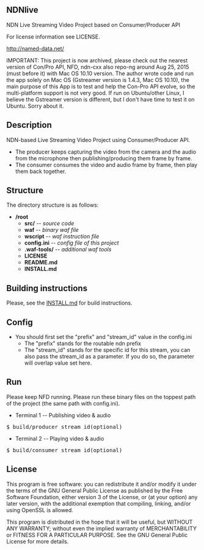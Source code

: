 NDNlive
----

NDN Live Streaming Video Project based on Consumer/Producer API

For license information see LICENSE.

http://named-data.net/

IMPORTANT: This project is now archived, please check out the nearest version of Con/Pro API, NFD, ndn-cxx also repo-ng around Aug 25, 2015 (must before it) with Mac OS 10.10 version. The author wrote code and run the app solely on Mac OS (Gstreamer version is 1.4.3, Mac OS 10.10), the main purpose of this App is to test and help the Con-Pro API evolve, so the multi-platform support is not very good. If run on Ubuntu/other Linux, I believe the Gstreamer version is different, but I don't have time to test it on Ubuntu. Sorry about it.


Description
----

NDN-based Live Streaming Video Project using Consumer/Producer API. 

- The producer keeps capturing the video from the camera and the audio from the microphone then publishing/producing them frame by frame. 
- The consumer consumes the video and audio frame by frame, then play them back together.

Structure
----

The directory structure is as follows:

* **/root**
    * **src/** *-- source code*
    * **waf** *-- binary waf file*
    * **wscript** *-- waf instruction file*
    * **config.ini** *-- config file of this project* 
    * **.waf-tools/** *-- additional waf tools*
    * **LICENSE**
    * **README.md**
    * **INSTALL.md**

Building instructions
----
Please, see the [INSTALL.md](INSTALL.md) for build instructions.

Config
--
- You should first set the "prefix" and "stream_id" value in the config.ini
    - The "prefix" stands for the routable ndn prefix
    - The "stream_id" stands for the specific id for this stream, you can also pass the stream_id as a parameter. If you do so, the parameter will overlap value set here.

Run
--
Please keep NFD running.
Please run these binary files on the toppest path of the project (the same path with config.ini).

- Terminal 1 -- Publishing video & audio 
<pre>
$ build/producer stream_id(optional)
</pre>

- Terminal 2 -- Playing video & audio
<pre>
$ build/consumer stream_id(optional)
</pre>

License
---
This program is free software: you can redistribute it and/or modify it under the terms of the GNU General Public License as published by the Free Software Foundation, either version 3 of the License, or (at your option) any later version, with the additional exemption that compiling, linking, and/or using OpenSSL is allowed.

This program is distributed in the hope that it will be useful, but WITHOUT ANY WARRANTY; without even the implied warranty of MERCHANTABILITY or FITNESS FOR A PARTICULAR PURPOSE. See the GNU General Public License for more details.
